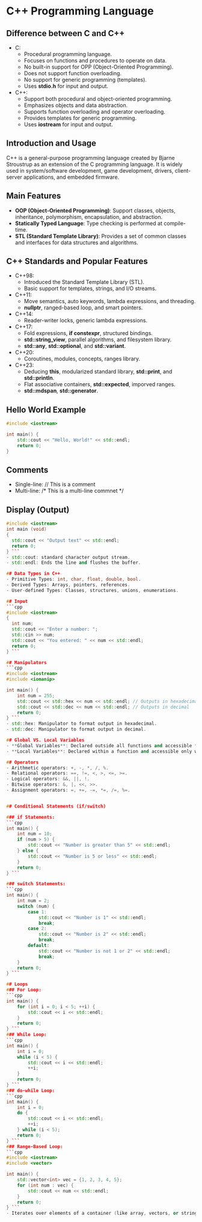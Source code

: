 # C++ Programming Language
## Difference between C and C++
- C:
  - Procedural programming language.
  - Focuses on functions and procedures to operate on data.
  - No built-in support for OPP (Object-Oriented Programming).
  - Does not support function overloading.
  - No support for generic programming (templates).
  - Uses **stdio.h** for input and output.
- C++:
  - Support both procedural and object-oriented programming.
  - Emphasizes objects and data abstraction.
  - Supports function overloading and operator overloading.
  - Provides templates for generic programming.
  - Uses **iostream** for input and output.

## Introduction and Usage
C++ is a general-purpose programming language created by Bjarne Stroustrup as an extension of the C programming language. It is widely used in system/software development, game development, drivers, client-server applications, and embedded firmware.

## Main Features
- **OOP (Object-Oriented Programming)**: Support classes, objects, inheritance, polymorphism, encapsulation, and 
  abstraction.
- **Statically Typed Language**: Type checking is performed at compile-time.
- **STL (Standard Template Library)**: Provides a set of common classes and interfaces for data structures and 
  algorithms.

## C++ Standards and Popular Features
- C++98:
  - Introduced the Standard Template Library (STL).
  - Basic support for templates, strings, and I/O streams.
- C++11:
  - Move semantics, auto keywords, lambda expressions, and threading.
  - **nullptr**, ranged-based loop, and smart pointers.
- C++14:
  - Reader-writer locks, generic lambda expressions.
- C++17:
  - Fold expressions, **if constexpr**, structured bindings.
  - **std::string_view**, parallel algorithms, and filesystem library.
  - **std::any**, **std::optional**, and **std::variant**.
- C++20:
  - Coroutines, modules, concepts, ranges library.
- C++23:
  - Deducing **this**, modularized standard library, **std::print**, and **std::println**.
  - Flat associative containers, **std::expected**, imporved ranges.
  - **std::mdspan**, **std::generator**.

## Hello World Example
```cpp
#include <iostream>

int main() {
    std::cout << "Hello, World!" << std::endl;
    return 0;
}
```

## Comments
- Single-line: // This is a comment
- Multi-line:  /* This is a multi-line commnet */

## Display (Output)
```cpp
#include <iostream>
int main (void)
{
  std::cout << "Output text" << std::endl;
  return 0;
} ```
- std::cout: standard character output stream.
- std::endl: Ends the line and flushes the buffer.

## Data Types in C++
- Primitive Types: int, char, float, double, bool.
- Derived Types: Arrays, pointers, references.
- User-defined Types: Classes, structures, unions, enumerations.

## Input
```cpp
#include <iostream>
{
  int num;
  std::cout << "Enter a number: ";
  std::cin >> num;
  std::cout << "You entered: " << num << std::endl;
  return 0;
} ```

## Manipulators
```cpp
#include <iostream>
#include <iomanip>

int main() {
    int num = 255;
    std::cout << std::hex << num << std::endl; // Outputs in hexadecimal
    std::cout << std::dec << num << std::endl; // Outputs in decimal
    return 0;
} ```
- std::hex: Manipulator to format output in hexadecimal.
- std::dec: Manipulator to format output in decimal.

## Global VS. Local Variables
- **Global Variables**: Declared outside all functions and accessible from any function.
- **Local Variables**: Declared within a function and accessible only within that function.

## Operators
- Arithmetic operators: +, -, *, /, %.
- Relational operators: ==, !=, <, >, <=, >=.
- Logical operators: &&, ||, !.
- Bitwise operators: &, |, <<, >>.
- Assignment operators: =, +=, -=, *=, /=, %=.


## Conditional Statements (if/switch)

### if Statements:
```cpp
int main() {
    int num = 10;
    if (num > 5) {
        std::cout << "Number is greater than 5" << std::endl;
    } else {
        std::cout << "Number is 5 or less" << std::endl;
    }
    return 0;
} ```

### switch Statements:
```cpp
int main() {
    int num = 2;
    switch (num) {
        case 1:
            std::cout << "Number is 1" << std::endl;
            break;
        case 2:
            std::cout << "Number is 2" << std::endl;
            break;
        default:
            std::cout << "Number is not 1 or 2" << std::endl;
            break;
    }
    return 0;
} ```

## Loops
### For Loop:
```cpp
int main() {
    for (int i = 0; i < 5; ++i) {
        std::cout << i << std::endl;
    }
    return 0;
} ```
### While Loop:
```cpp
int main() {
    int i = 0;
    while (i < 5) {
        std::cout << i << std::endl;
        ++i;
    }
    return 0;
} ```
### do-while Loop:
```cpp
int main() {
    int i = 0;
    do {
        std::cout << i << std::endl;
        ++i;
    } while (i < 5);
    return 0;
} ```
### Range-Based Loop:
```cpp
#include <iostream>
#include <vector>

int main() {
    std::vector<int> vec = {1, 2, 3, 4, 5};
    for (int num : vec) {
        std::cout << num << std::endl;
    }
    return 0;
} ```
- Iterates over elements of a container (like array, vectors, or string).
